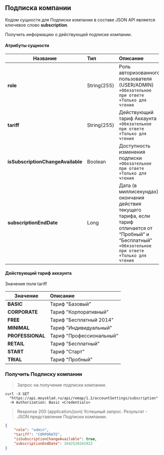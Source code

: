 ## Подписка компании

Кодом сущности для Подписки компании в составе JSON API является ключевое слово **subscription**.

Получить информацию о действующей подписке компании. 

#### Атрибуты сущности

| Название                          | Тип         | Описание                                                                                                                                                        |
| --------------------------------- | :---------- | :-------------------------------------------------------------------------------------------------------------------------------------------------------------- |
| **role**                          | String(255) | Роль авторизованного пользователя (USER/ADMIN)<br>`+Обязательное при ответе` `+Только для чтения`                                                               |
| **tariff**                        | String(255) | Действующий тариф Аккаунта<br>`+Обязательное при ответе` `+Только для чтения`                                                                                   |
| **isSubscriptionChangeAvailable** | Boolean     | Доступность изменения подписки<br>`+Обязательное при ответе` `+Только для чтения`                                                                               |
| **subscriptionEndDate**           | Long        | Дата (в миллисекундах) окончания действия текущего тарифа, если тариф отличается от “Пробный” и “Бесплатный”<br>`+Обязательное при ответе` `+Только для чтения` |

#### Действующий тариф аккаунта
Значения поля tariff

| Значение            | Описание                  |
| ------------------- | :------------------------ |
| **BASIC**           | Тариф "Базовый"           |
| **CORPORATE**       | Тариф "Корпоративный"     |
| **FREE**            | Тариф "Бесплатный 2014"   |
| **MINIMAL**         | Тариф "Индивидуальный"    |
| **PROFESSIONAL**    | Тариф "Профессиональный"  |
| **RETAIL**          | Тариф "Бесплатный"        |
| **START**           | Тариф "Старт"             |
| **TRIAL**           | Тариф "Пробный"           |

### Получить Подписку компании 
> Запрос на получение подписки компании.

```shell
curl -X GET 
  "https://api.moysklad.ru/api/remap/1.2/accountSettings/subscription"
  -H Authorization: Basic <Credentials>
```

> Response 200 (application/json)
Успешный запрос. Результат - JSON представление Подписки компании.

```json
{
    "role": "admin",
    "tariff": "CORPORATE",
    "isSubscriptionChangeAvailable": true,
    "subscriptionEndDate": 1642520241922
}
```
